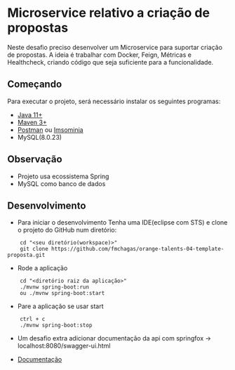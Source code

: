 #  Microservice relativo a criação de propostas
  Neste desafio preciso desenvolver um Microservice para suportar criação de propostas.
  A ideia é trabalhar com Docker, Feign, Métricas e Healthcheck, criando código que seja suficiente para a funcionalidade.

## Começando
Para executar o projeto, será necessário instalar os seguintes programas:

- [Java 11+](https://openjdk.java.net/projects/jdk/11/)
- [Maven 3+](https://maven.apache.org/download.cgi)
- [Postman](https://www.postman.com/downloads/) ou [Imsominia](https://insomnia.rest/download)
- MySQL(8.0.23)

## Observação
* Projeto usa ecossistema Spring
* MySQL como banco de dados

## Desenvolvimento

* Para iniciar o desenvolvimento Tenha uma IDE(eclipse com STS) e clone o projeto do GitHub num diretório:

```shell
	cd "<seu diretório(workspace)>"
	git clone https://github.com/fmchagas/orange-talents-04-template-proposta.git
```

* Rode a aplicação

```shell
	cd "<diretório raiz da aplicação>"
	./mvnw spring-boot:run
	ou ./mvnw spring-boot:start
```

* Pare a aplicação se usar start

```shell
    ctrl + c
    ./mvnw spring-boot:stop
```

* Um desafio extra adicionar documentação da api com springfox -> localhost:8080/swagger-ui.html
- [Documentação](http://localhost:8080/swagger-ui.html) 